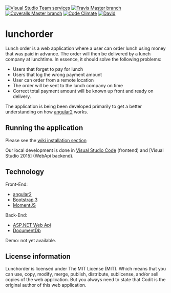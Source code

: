 [![Visual Studio Team services](https://img.shields.io/vso/build/codit/af04086b-9d24-45cd-a1e6-8b7b65149a98/172.svg?maxAge=2592000?style=flat-square)]()
[![Travis Master branch](https://img.shields.io/travis/CoditEU/lunchorder/master.svg?maxAge=2592000?style=flat-square)](https://travis-ci.org/CoditEU/lunchorder)
[![Coveralls Master branch](https://img.shields.io/coveralls/CoditEU/lunchorder/master.svg?maxAge=2592000?style=flat-square)](https://coveralls.io/github/CoditEU/lunchorder)
[![Code Climate](https://img.shields.io/codeclimate/github/CoditEU/lunchorder.svg?maxAge=2592000?style=flat-square)](https://codeclimate.com/github/CoditEU/lunchorder)
[![David](https://img.shields.io/david/CoditEU/lunchorder.svg?maxAge=2592000?style=flat-square)](https://david-dm.org/CoditEU/lunchorder)

# lunchorder
Lunch order is a web application where a user can order lunch using money that was paid in advance. The order will then be delivered by a lunch company at lunchtime.
In essence, it should solve the following problems:
- Users that forget to pay for lunch
- Users that log the wrong payment amount
- User can order from a remote location
- The order will be sent to the lunch company on time
- Correct total payment amount will be known up front and ready on delivery.

The application is being been developed primarily to get a better understanding on how [angular2] works.

## Running the application
Please see the [wiki installation section]

Our local development is done in [Visual Studio Code] (frontend) and [Visual Studio 2015] (WebApi backend).

## Technology
Front-End:
- [angular2]
- [Bootstrap 3]
- [MomentJS]

Back-End:
- [ASP.NET Web Api]
- [DocumentDb]

Demo: not yet available.

## License information
Lunchorder is licensed under The MIT License (MIT). Which means that you can use, copy, modify, merge, publish, distribute, sublicense, and/or sell copies of the web application. But you always need to state that Codit is the original author of this web application.

[angular2]: <https://github.com/angular/angular>
[Visual Studio Code]: <https://code.visualstudio.com/>
[DocumentDb]: <https://azure.microsoft.com/en-us/services/documentdb/>
[Bootstrap 3]: <http://getbootstrap.com/>
[MomentJS]: <https://github.com/urish/angular2-moment>
[Sass]: <http://sass-lang.com/>
[ASP.NET Web Api]: <http://www.asp.net/web-api>
[wiki installation section]: <https://github.com/CoditEU/lunchorder/wiki/Installation>